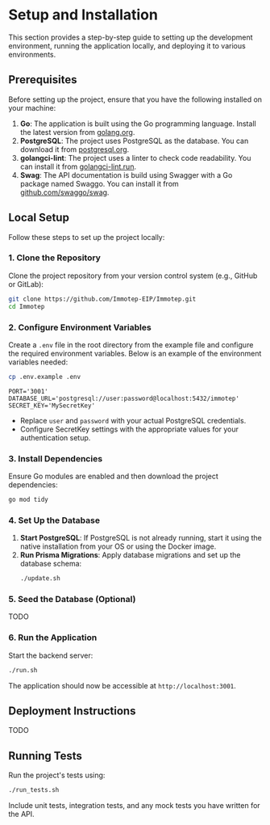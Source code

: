 # Setup and Installation

This section provides a step-by-step guide to setting up the development environment, running the application locally, and deploying it to various environments.

## Prerequisites

Before setting up the project, ensure that you have the following installed on your machine:

1. **Go**: The application is built using the Go programming language. Install the latest version from [golang.org](https://golang.org/).
2. **PostgreSQL**: The project uses PostgreSQL as the database. You can download it from [postgresql.org](https://www.postgresql.org/).
3. **golangci-lint**: The project uses a linter to check code readability. You can install it from [golangci-lint.run](https://golangci-lint.run/).
4. **Swag**: The API documentation is build using Swagger with a Go package named Swaggo. You can install it from [github.com/swaggo/swag](https://github.com/swaggo/swag).

## Local Setup

Follow these steps to set up the project locally:

### 1. Clone the Repository

Clone the project repository from your version control system (e.g., GitHub or GitLab):

```bash
git clone https://github.com/Immotep-EIP/Immotep.git
cd Immotep
```

### 2. Configure Environment Variables

Create a `.env` file in the root directory from the example file and configure the required environment variables. Below is an example of the environment variables needed:

```bash
cp .env.example .env
```

```plaintext
PORT='3001'
DATABASE_URL='postgresql://user:password@localhost:5432/immotep'
SECRET_KEY='MySecretKey'
```

- Replace `user` and `password` with your actual PostgreSQL credentials.
- Configure SecretKey settings with the appropriate values for your authentication setup.

### 3. Install Dependencies

Ensure Go modules are enabled and then download the project dependencies:

```bash
go mod tidy
```

### 4. Set Up the Database

1. **Start PostgreSQL**: If PostgreSQL is not already running, start it using the native installation from your OS or using the Docker image.
2. **Run Prisma Migrations**: Apply database migrations and set up the database schema:
   ```bash
   ./update.sh
   ```

### 5. Seed the Database (Optional)

TODO

### 6. Run the Application

Start the backend server:

```bash
./run.sh
```

The application should now be accessible at `http://localhost:3001`.

## Deployment Instructions

TODO

## Running Tests

Run the project's tests using:

```bash
./run_tests.sh
```

Include unit tests, integration tests, and any mock tests you have written for the API.
